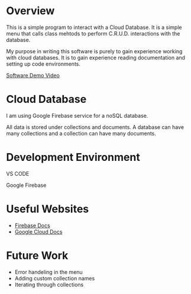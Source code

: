 # Overview
This is a simple program to interact with a Cloud Database. It is a simple menu that calls class mehtods to perform C.R.U.D. interactions with the database. 

My purpose in writing this software is purely to gain experience working with cloud databases. It is to gain experience reading documentation and setting up code environments.

[Software Demo Video](https://youtu.be/-y8oRigJs8k)

# Cloud Database

I am using Google Firebase service for a noSQL database.

All data is stored under collections and documents. A database can have many collections and a collection can have many documents. 

# Development Environment

VS CODE

Google Firebase

# Useful Websites

* [Firebase Docs](https://firebase.google.com/docs/build)
* [Google Cloud Docs](https://cloud.google.com/python/docs/reference/firestore/latest)

# Future Work

* Error handeling in the menu
* Adding custom collection names
* Iterating through collections
